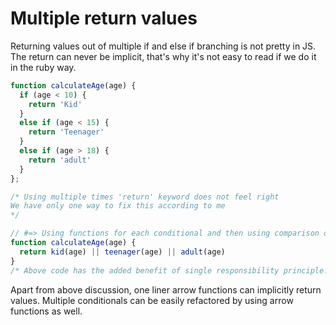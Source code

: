 # Multiple return values
Returning values out of multiple if and else if branching is not pretty in JS.
The return can never be implicit, that's why it's not easy to read if we do it in the ruby way.

```js
function calculateAge(age) {
  if (age < 10) {
    return 'Kid'
  }
  else if (age < 15) {
    return 'Teenager'
  }
  else if (age > 18) {
    return 'adult'
  }
};

/* Using multiple times 'return' keyword does not feel right
We have only one way to fix this according to me
*/

// #=> Using functions for each conditional and then using comparison operators.
function calculateAge(age) {
  return kid(age) || teenager(age) || adult(age)
}
/* Above code has the added benefit of single responsibility principle. This way we can make a change to any component separately. */

```
Apart from above discussion, one liner arrow functions can implicitly return values. Multiple conditionals can be easily refactored by using arrow functions as well.
